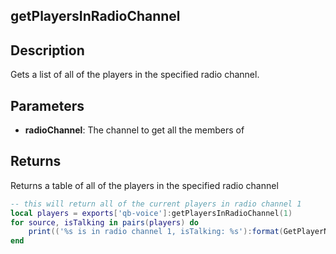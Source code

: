 ## getPlayersInRadioChannel

## Description

Gets a list of all of the players in the specified radio channel.

## Parameters

* **radioChannel**: The channel to get all the members of

## Returns

Returns a table of all of the players in the specified radio channel

```lua
-- this will return all of the current players in radio channel 1
local players = exports['qb-voice']:getPlayersInRadioChannel(1)
for source, isTalking in pairs(players) do
	print(('%s is in radio channel 1, isTalking: %s'):format(GetPlayerName(source), isTalking))
end
```
